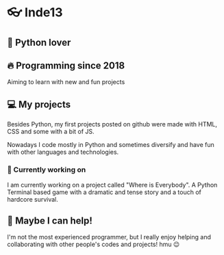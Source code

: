 # 👓 Inde13
## 🐍 Python lover

## 🔥 Programming since 2018

Aiming to learn with new and fun projects

## 💻 My projects

Besides Python, my first projects posted on github were made with HTML, CSS and some with a bit of JS.

Nowadays I code mostly in Python and sometimes diversify and have fun with other languages and technologies.

### 💯 Currently working on

I am currently working on a project called "Where is Everybody". A Python Terminal based game with a dramatic and tense story and a touch of hardcore survival.

## 👀 Maybe I can help!

I'm not the most experienced programmer, but I really enjoy helping and collaborating with other people's codes and projects! hmu 😉

<!--
**Inde13/Inde13** is a ✨ _special_ ✨ repository because its `README.md` (this file) appears on your GitHub profile.

Here are some ideas to get you started:

- 🔭 I’m currently working on ...
- 🌱 I’m currently learning ...
- 👯 I’m looking to collaborate on ...
- 🤔 I’m looking for help with ...
- 💬 Ask me about ...
- 📫 How to reach me: ...
- 😄 Pronouns: ...
- ⚡ Fun fact: ...
-->
